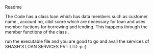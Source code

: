 Readme

The Code has a class loan which has data members such as customer name , account no, cibil score which are necessary for loan and uses member fuctions for borrowing and lending. This happens through the member functions of the class .

run the executable file and you are good to go and avail the services of SHASH'S LOAN SERVICES PVT LTD :p :)